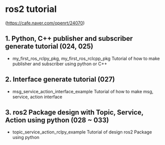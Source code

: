 # ros2 tutorial
(https://cafe.naver.com/openrt/24070)

## 1. Python, C++ publisher and subscriber generate tutorial (024, 025)
* my_first_ros_rclpy_pkg, my_first_ros_rclcpp_pkg
 Tutorial of how to make publisher and subscriber using python or C++

## 2. Interface generate tutorial (027)
* msg_service_action_interface_example
 Tutorial of how to make msg, service, action interface 

## 3. ros2 Package design with Topic, Service, Action using python (028 ~ 033)
* topic_service_action_rclpy_example
 Tutorial of design ros2 Package using python 


